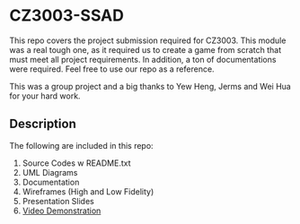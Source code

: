 # CZ3003-SSAD

This repo covers the project submission required for CZ3003. This module was a real tough one, as it required us to create a game from scratch that must meet all project requirements. In addition, a ton of documentations were required. Feel free to use our repo as a reference.

This was a group project and a big thanks to Yew Heng, Jerms and Wei Hua for your hard work.

## Description

The following are included in this repo:
1. Source Codes w README.txt
2. UML Diagrams
3. Documentation
4. Wireframes (High and Low Fidelity)
5. Presentation Slides
6. [Video Demonstration](https://youtu.be/YeulxsLQWHU)
